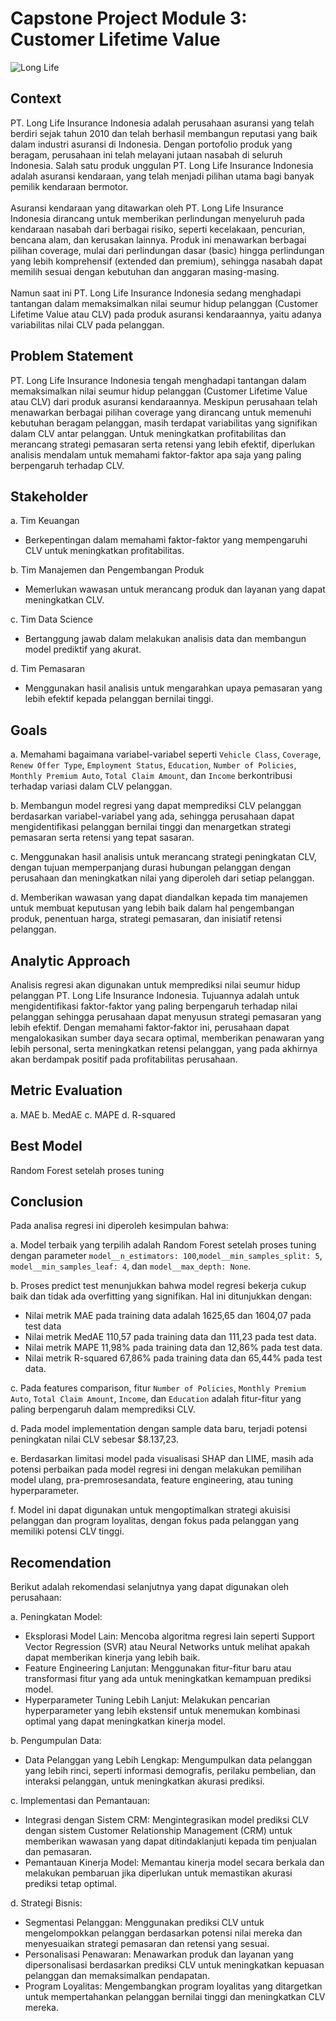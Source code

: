 # **Capstone Project Module 3: Customer Lifetime Value**

![Long Life](https://github.com/user-attachments/assets/f41982e5-6edc-4bdf-98f6-75afe21a7f2c)

## **Context**
PT. Long Life Insurance Indonesia adalah perusahaan asuransi yang telah berdiri sejak tahun 2010 dan telah berhasil membangun reputasi yang baik dalam industri asuransi di Indonesia. Dengan portofolio produk yang beragam, perusahaan ini telah melayani jutaan nasabah di seluruh Indonesia. Salah satu produk unggulan PT. Long Life Insurance Indonesia adalah asuransi kendaraan, yang telah menjadi pilihan utama bagi banyak pemilik kendaraan bermotor.
<br><br>
Asuransi kendaraan yang ditawarkan oleh PT. Long Life Insurance Indonesia dirancang untuk memberikan perlindungan menyeluruh pada kendaraan nasabah dari berbagai risiko, seperti kecelakaan, pencurian, bencana alam, dan kerusakan lainnya. Produk ini menawarkan berbagai pilihan coverage, mulai dari perlindungan dasar (basic) hingga perlindungan yang lebih komprehensif (extended dan premium), sehingga nasabah dapat memilih sesuai dengan kebutuhan dan anggaran masing-masing.
<br><br>
Namun saat ini PT. Long Life Insurance Indonesia sedang menghadapi tantangan dalam memaksimalkan nilai seumur hidup pelanggan (Customer Lifetime Value atau CLV) pada produk asuransi kendaraannya, yaitu adanya variabilitas nilai CLV pada pelanggan.

## **Problem Statement**
PT. Long Life Insurance Indonesia tengah menghadapi tantangan dalam memaksimalkan nilai seumur hidup pelanggan (Customer Lifetime Value atau CLV) dari produk asuransi kendaraannya. Meskipun perusahaan telah menawarkan berbagai pilihan coverage yang dirancang untuk memenuhi kebutuhan beragam pelanggan, masih terdapat variabilitas yang signifikan dalam CLV antar pelanggan. Untuk meningkatkan profitabilitas dan merancang strategi pemasaran serta retensi yang lebih efektif, diperlukan analisis mendalam untuk memahami faktor-faktor apa saja yang paling berpengaruh terhadap CLV.

## **Stakeholder**
a. Tim Keuangan
- Berkepentingan dalam memahami faktor-faktor yang mempengaruhi CLV untuk meningkatkan profitabilitas.

b. Tim Manajemen dan Pengembangan Produk
- Memerlukan wawasan untuk merancang produk dan layanan yang dapat meningkatkan CLV.

c. Tim Data Science
- Bertanggung jawab dalam melakukan analisis data dan membangun model prediktif yang akurat.

d. Tim Pemasaran
- Menggunakan hasil analisis untuk mengarahkan upaya pemasaran yang lebih efektif kepada pelanggan bernilai tinggi.

## **Goals**
a. Memahami bagaimana variabel-variabel seperti `Vehicle Class`, `Coverage`, `Renew Offer Type`, `Employment Status`, `Education`, `Number of Policies`, `Monthly Premium Auto`, `Total Claim Amount`, dan `Income` berkontribusi terhadap variasi dalam CLV pelanggan.

b. Membangun model regresi yang dapat memprediksi CLV pelanggan berdasarkan variabel-variabel yang ada, sehingga perusahaan dapat mengidentifikasi pelanggan bernilai tinggi dan menargetkan strategi pemasaran serta retensi yang tepat sasaran.

c. Menggunakan hasil analisis untuk merancang strategi peningkatan CLV, dengan tujuan memperpanjang durasi hubungan pelanggan dengan perusahaan dan meningkatkan nilai yang diperoleh dari setiap pelanggan.

d. Memberikan wawasan yang dapat diandalkan kepada tim manajemen untuk membuat keputusan yang lebih baik dalam hal pengembangan produk, penentuan harga, strategi pemasaran, dan inisiatif retensi pelanggan.

## **Analytic Approach**
Analisis regresi akan digunakan untuk memprediksi nilai seumur hidup pelanggan PT. Long Life Insurance Indonesia. Tujuannya adalah untuk mengidentifikasi faktor-faktor yang paling berpengaruh terhadap nilai pelanggan sehingga perusahaan dapat menyusun strategi pemasaran yang lebih efektif. Dengan memahami faktor-faktor ini, perusahaan dapat mengalokasikan sumber daya secara optimal, memberikan penawaran yang lebih personal, serta meningkatkan retensi pelanggan, yang pada akhirnya akan berdampak positif pada profitabilitas perusahaan.

## **Metric Evaluation**
a. MAE
b. MedAE
c. MAPE
d. R-squared

## **Best Model**
Random Forest setelah proses tuning

## **Conclusion**
Pada analisa regresi ini diperoleh kesimpulan bahwa:

a. Model terbaik yang terpilih adalah Random Forest setelah proses tuning dengan parameter `model__n_estimators: 100`,`model__min_samples_split: 5`, `model__min_samples_leaf: 4`, dan `model__max_depth: None`.

b. Proses predict test menunjukkan bahwa model regresi bekerja cukup baik dan tidak ada overfitting yang signifikan. Hal ini ditunjukkan dengan:
  - Nilai metrik MAE pada training data adalah 1625,65 dan 1604,07 pada test data
  - Nilai metrik MedAE 110,57 pada training data dan 111,23 pada test data.
  - Nilai metrik MAPE 11,98% pada training data dan 12,86% pada test data.
  - Nilai metrik R-squared 67,86% pada training data dan 65,44% pada test data.

c. Pada features comparison, fitur `Number of Policies`, `Monthly Premium Auto`, `Total Claim Amount`, `Income`, dan `Education` adalah fitur-fitur yang paling berpengaruh dalam memprediksi CLV.

d. Pada model implementation dengan sample data baru, terjadi potensi peningkatan nilai CLV sebesar \$8.137,23.

e. Berdasarkan limitasi model pada visualisasi SHAP dan LIME, masih ada potensi perbaikan pada model regresi ini dengan melakukan pemilihan model ulang, pra-premrosesandata, feature engineering, atau tuning hyperparameter.

f. Model ini dapat digunakan untuk mengoptimalkan strategi akuisisi pelanggan dan program loyalitas, dengan fokus pada pelanggan yang memiliki potensi CLV tinggi.

## **Recomendation**
Berikut adalah rekomendasi selanjutnya yang dapat digunakan oleh perusahaan:

a. Peningkatan Model:
  - Eksplorasi Model Lain: Mencoba algoritma regresi lain seperti Support Vector Regression (SVR) atau Neural Networks untuk melihat apakah dapat memberikan kinerja yang lebih baik.
  - Feature Engineering Lanjutan: Menggunakan fitur-fitur baru atau transformasi fitur yang ada untuk meningkatkan kemampuan prediksi model.
  - Hyperparameter Tuning Lebih Lanjut: Melakukan pencarian hyperparameter yang lebih ekstensif untuk menemukan kombinasi optimal yang dapat meningkatkan kinerja model.

b. Pengumpulan Data:
  - Data Pelanggan yang Lebih Lengkap: Mengumpulkan data pelanggan yang lebih rinci, seperti informasi demografis, perilaku pembelian, dan interaksi pelanggan, untuk meningkatkan akurasi prediksi.

c. Implementasi dan Pemantauan:
  - Integrasi dengan Sistem CRM: Mengintegrasikan model prediksi CLV dengan sistem Customer Relationship Management (CRM) untuk memberikan wawasan yang dapat ditindaklanjuti kepada tim penjualan dan pemasaran.
  - Pemantauan Kinerja Model: Memantau kinerja model secara berkala dan melakukan pembaruan jika diperlukan untuk memastikan akurasi prediksi tetap optimal.

d. Strategi Bisnis:
  - Segmentasi Pelanggan: Menggunakan prediksi CLV untuk mengelompokkan pelanggan berdasarkan potensi nilai mereka dan menyesuaikan strategi pemasaran dan retensi yang sesuai.
  - Personalisasi Penawaran: Menawarkan produk dan layanan yang dipersonalisasi berdasarkan prediksi CLV untuk meningkatkan kepuasan pelanggan dan memaksimalkan pendapatan.
  - Program Loyalitas: Mengembangkan program loyalitas yang ditargetkan untuk mempertahankan pelanggan bernilai tinggi dan meningkatkan CLV mereka.




